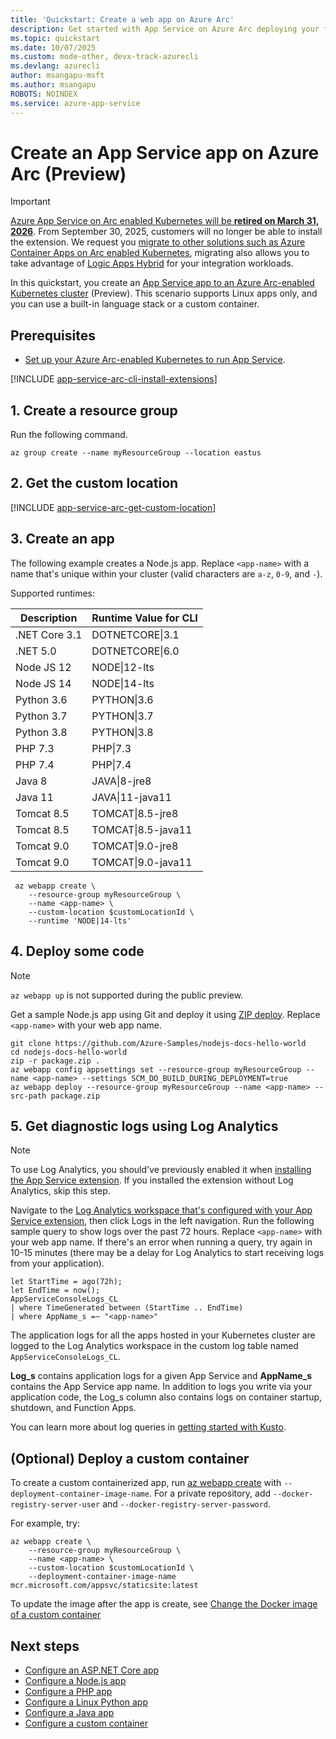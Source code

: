 ```yaml
---
title: 'Quickstart: Create a web app on Azure Arc'
description: Get started with App Service on Azure Arc deploying your first web app.
ms.topic: quickstart
ms.date: 10/07/2025
ms.custom: mode-other, devx-track-azurecli 
ms.devlang: azurecli
author: msangapu-msft
ms.author: msangapu
ROBOTS: NOINDEX
ms.service: azure-app-service
---
```


# Create an App Service app on Azure Arc (Preview)

> [!IMPORTANT]
> [Azure App Service on Arc enabled Kubernetes will be **retired on March 31, 2026**](https://azure.microsoft.com/updates/?id=500016). From September 30, 2025, customers will no longer be able to install the extension. We request you [migrate to other solutions such as Azure Container Apps on Arc enabled Kubernetes](migrate-app-service-arc.md), migrating also allows you to take advantage of [Logic Apps Hybrid](/azure/logic-apps/set-up-standard-workflows-hybrid-deployment-requirements) for your integration workloads.

In this quickstart, you create an [App Service app to an Azure Arc-enabled Kubernetes cluster](overview-arc-integration.md) (Preview). This scenario supports Linux apps only, and you can use a built-in language stack or a custom container.

## Prerequisites

- [Set up your Azure Arc-enabled Kubernetes to run App Service](manage-create-arc-environment.md).

[!INCLUDE [app-service-arc-cli-install-extensions](../../includes/app-service-arc-cli-install-extensions.md)]

## 1. Create a resource group

Run the following command.

```azurecli-interactive
az group create --name myResourceGroup --location eastus 
```

## 2. Get the custom location

[!INCLUDE [app-service-arc-get-custom-location](../../includes/app-service-arc-get-custom-location.md)]

## 3. Create an app

The following example creates a Node.js app. Replace `<app-name>` with a name that's unique within your cluster (valid characters are `a-z`, `0-9`, and `-`).

Supported runtimes:

| Description | Runtime Value for CLI |
|-|-|
| .NET Core 3.1 | DOTNETCORE\|3.1 |
| .NET 5.0 | DOTNETCORE\|6.0 |
| Node JS 12 | NODE\|12-lts |
| Node JS 14 | NODE\|14-lts |
| Python 3.6 | PYTHON\|3.6 |
| Python 3.7 | PYTHON\|3.7 |
| Python 3.8 | PYTHON\|3.8 |
| PHP 7.3 | PHP\|7.3 |
| PHP 7.4 | PHP\|7.4 |
| Java 8 | JAVA\|8-jre8 |
| Java 11 | JAVA\|11-java11 |
| Tomcat 8.5 | TOMCAT\|8.5-jre8 |
| Tomcat 8.5 | TOMCAT\|8.5-java11 |
| Tomcat 9.0 | TOMCAT\|9.0-jre8 |
| Tomcat 9.0 | TOMCAT\|9.0-java11 |

```azurecli-interactive
 az webapp create \
    --resource-group myResourceGroup \
    --name <app-name> \
    --custom-location $customLocationId \
    --runtime 'NODE|14-lts'
```

## 4. Deploy some code

> [!NOTE]
> `az webapp up` is not supported during the public preview.

Get a sample Node.js app using Git and deploy it using [ZIP deploy](deploy-zip.md). Replace `<app-name>` with your web app name.

```azurecli-interactive
git clone https://github.com/Azure-Samples/nodejs-docs-hello-world
cd nodejs-docs-hello-world
zip -r package.zip .
az webapp config appsettings set --resource-group myResourceGroup --name <app-name> --settings SCM_DO_BUILD_DURING_DEPLOYMENT=true
az webapp deploy --resource-group myResourceGroup --name <app-name> --src-path package.zip
```

## 5. Get diagnostic logs using Log Analytics

> [!NOTE]
> To use Log Analytics, you should've previously enabled it when [installing the App Service extension](manage-create-arc-environment.md#install-the-app-service-extension). If you installed the extension without Log Analytics, skip this step.

Navigate to the [Log Analytics workspace that's configured with your App Service extension](manage-create-arc-environment.md#install-the-app-service-extension), then click Logs in the left navigation. Run the following sample query to show logs over the past 72 hours. Replace `<app-name>` with your web app name. If there's an error when running a query, try again in 10-15 minutes (there may be a delay for Log Analytics to start receiving logs from your application).

```kusto
let StartTime = ago(72h);
let EndTime = now();
AppServiceConsoleLogs_CL
| where TimeGenerated between (StartTime .. EndTime)
| where AppName_s =~ "<app-name>"
```

The application logs for all the apps hosted in your Kubernetes cluster are logged to the Log Analytics workspace in the custom log table named `AppServiceConsoleLogs_CL`.

**Log_s** contains application logs for a given App Service and **AppName_s** contains the App Service app name. In addition to logs you write via your application code, the Log_s column also contains logs on container startup, shutdown, and Function Apps.

You can learn more about log queries in [getting started with Kusto](/azure/azure-monitor/logs/get-started-queries).

## (Optional) Deploy a custom container

To create a custom containerized app, run [az webapp create](/cli/azure/webapp#az-webapp-create) with `--deployment-container-image-name`. For a private repository, add `--docker-registry-server-user` and `--docker-registry-server-password`.

For example, try:

```azurecli-interactive
az webapp create \
    --resource-group myResourceGroup \
    --name <app-name> \
    --custom-location $customLocationId \
    --deployment-container-image-name mcr.microsoft.com/appsvc/staticsite:latest
```

<!-- `TODO: currently gets an error but the app is successfully created: "Error occurred in request., RetryError: HTTPSConnectionPool(host='management.azure.com', port=443): Max retries exceeded with url: /subscriptions/62f3ac8c-ca8d-407b-abd8-04c5496b2221/resourceGroups/myResourceGroup/providers/Microsoft.Web/sites/cephalin-arctest4/config/appsettings?api-version=2020-12-01 (Caused by ResponseError('too many 500 error responses',))"` -->

To update the image after the app is create, see [Change the Docker image of a custom container](configure-custom-container.md?pivots=container-linux#change-the-docker-image-of-a-custom-container)

## Next steps

- [Configure an ASP.NET Core app](configure-language-dotnetcore.md?pivots=platform-linux)
- [Configure a Node.js app](configure-language-nodejs.md?pivots=platform-linux)
- [Configure a PHP app](configure-language-php.md?pivots=platform-linux)
- [Configure a Linux Python app](configure-language-python.md)
- [Configure a Java app](configure-language-java-deploy-run.md?pivots=platform-linux)
- [Configure a custom container](configure-custom-container.md?pivots=container-linux)
